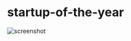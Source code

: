 # startup-of-the-year

![screenshot]([http://url/to/img.png](https://imgur.com/a/pYt9R0l)https://imgur.com/a/pYt9R0l)
